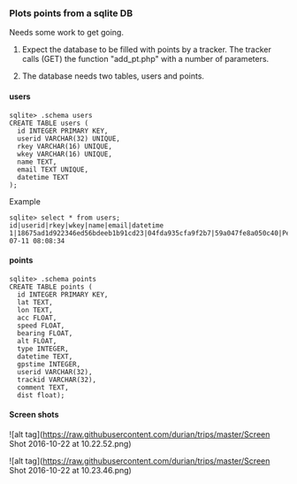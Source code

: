 ### Plots points from a sqlite DB 

Needs some work to get going.

1. Expect the database to be filled with points by a tracker. The tracker
calls (GET) the function "add_pt.php" with a number of parameters.

2. The database needs two tables, users and points.

#### users
~~~~
sqlite> .schema users
CREATE TABLE users (
  id INTEGER PRIMARY KEY,
  userid VARCHAR(32) UNIQUE,
  rkey VARCHAR(16) UNIQUE,
  wkey VARCHAR(16) UNIQUE,
  name TEXT,
  email TEXT UNIQUE,
  datetime TEXT
);
~~~~

Example
~~~~
sqlite> select * from users;
id|userid|rkey|wkey|name|email|datetime
1|18675ad1d922346ed56bdeeb1b91cd23|04fda935cfa9f2b7|59a047fe8a050c40|Peter|peter@example.com|2012-07-11 08:08:34
~~~~

#### points
~~~~
sqlite> .schema points
CREATE TABLE points (
  id INTEGER PRIMARY KEY,
  lat TEXT,
  lon TEXT,
  acc FLOAT,
  speed FLOAT,
  bearing FLOAT,
  alt FLOAT,
  type INTEGER,
  datetime TEXT,
  gpstime INTEGER,
  userid VARCHAR(32),
  trackid VARCHAR(32),
  comment TEXT,
  dist float);
~~~~

#### Screen shots

![alt tag](https://raw.githubusercontent.com/durian/trips/master/Screen Shot 2016-10-22 at 10.22.52.png)

![alt tag](https://raw.githubusercontent.com/durian/trips/master/Screen Shot 2016-10-22 at 10.23.46.png)
